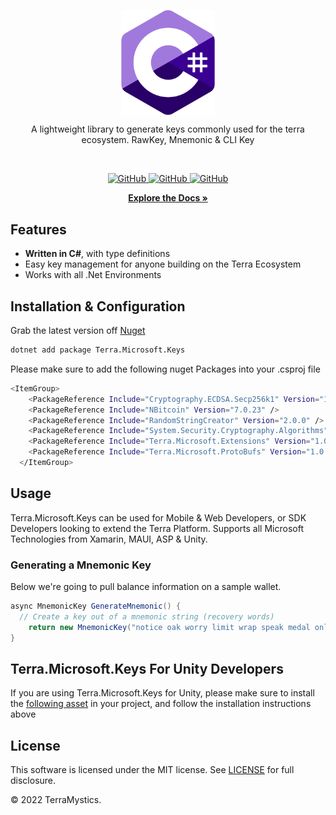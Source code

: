 
<p align="center">
    <a href="https://github.com/TheArchitect123"><img src="CIcon.png" align="center" width=150/></a>
</p>

<p align="center">
A lightweight library to generate keys commonly used for the terra ecosystem. RawKey, Mnemonic & CLI Key
</p>
<br/>

<p align="center">
  <a href="https://github.com/TerraMystics/Terra.Microsoft.Keys/blob/main/LICENSE.md">
  <img alt="GitHub" src="https://img.shields.io/github/license/terra-money/terra.js">
  </a>

  <a href="https://www.nuget.org/packages/Terra.Microsoft.Keys/1.0.0">
    <img alt="GitHub" src="https://img.shields.io/nuget/v/Terra.Microsoft.Keys">
  </a>
  
  <a href="https://www.nuget.org/packages/Terra.Microsoft.Keys/1.0.0">
    <img alt="GitHub" src="https://img.shields.io/nuget/dt/Terra.Microsoft.Keys?color=red">
  </a>
</p>

<p align="center">
  <a href="https://docs.terra.money/develop/feather-js/keys"><strong>Explore the Docs »</strong></a>
  <br />
</p>

## Features

- **Written in C#**, with type definitions
- Easy key management for anyone building on the Terra Ecosystem
- Works with all .Net Environments

## Installation & Configuration

Grab the latest version off [Nuget](https://www.nuget.org/packages/TerraMystics/1.0.0)

```sh
dotnet add package Terra.Microsoft.Keys
```

Please make sure to add the following nuget Packages into your .csproj file
```sh
<ItemGroup>
    <PackageReference Include="Cryptography.ECDSA.Secp256k1" Version="1.1.3" />
    <PackageReference Include="NBitcoin" Version="7.0.23" />
    <PackageReference Include="RandomStringCreator" Version="2.0.0" />
    <PackageReference Include="System.Security.Cryptography.Algorithms" Version="4.3.1" />
    <PackageReference Include="Terra.Microsoft.Extensions" Version="1.0.1" />
    <PackageReference Include="Terra.Microsoft.ProtoBufs" Version="1.0.1" />
  </ItemGroup>
```

## Usage

Terra.Microsoft.Keys can be used for Mobile & Web Developers, or SDK Developers looking to extend the Terra Platform. Supports all Microsoft Technologies from Xamarin, MAUI, ASP & Unity.

### Generating a Mnemonic Key

Below we're going to pull balance information on a sample wallet.
```cs
async MnemonicKey GenerateMnemonic() {
  // Create a key out of a mnemonic string (recovery words)
    return new MnemonicKey("notice oak worry limit wrap speak medal online prefer cluster roof addict wrist behave treat actual wasp year salad speed social layer crew genius");
}
```

## Terra.Microsoft.Keys For Unity Developers

If you are using Terra.Microsoft.Keys for Unity, please make sure to install the [following asset](https://github.com/TerraMystics/NuGetForUnity) in your project, and follow the installation instructions above

## License

This software is licensed under the MIT license. See [LICENSE](./LICENSE) for full disclosure.

© 2022 TerraMystics.
